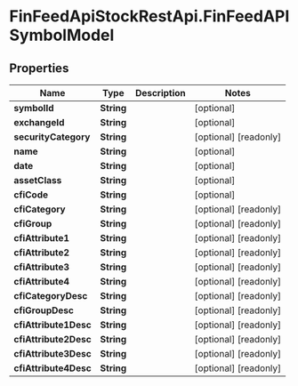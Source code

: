 # FinFeedApiStockRestApi.FinFeedAPISymbolModel

## Properties

Name | Type | Description | Notes
------------ | ------------- | ------------- | -------------
**symbolId** | **String** |  | [optional] 
**exchangeId** | **String** |  | [optional] 
**securityCategory** | **String** |  | [optional] [readonly] 
**name** | **String** |  | [optional] 
**date** | **String** |  | [optional] 
**assetClass** | **String** |  | [optional] 
**cfiCode** | **String** |  | [optional] 
**cfiCategory** | **String** |  | [optional] [readonly] 
**cfiGroup** | **String** |  | [optional] [readonly] 
**cfiAttribute1** | **String** |  | [optional] [readonly] 
**cfiAttribute2** | **String** |  | [optional] [readonly] 
**cfiAttribute3** | **String** |  | [optional] [readonly] 
**cfiAttribute4** | **String** |  | [optional] [readonly] 
**cfiCategoryDesc** | **String** |  | [optional] [readonly] 
**cfiGroupDesc** | **String** |  | [optional] [readonly] 
**cfiAttribute1Desc** | **String** |  | [optional] [readonly] 
**cfiAttribute2Desc** | **String** |  | [optional] [readonly] 
**cfiAttribute3Desc** | **String** |  | [optional] [readonly] 
**cfiAttribute4Desc** | **String** |  | [optional] [readonly] 


